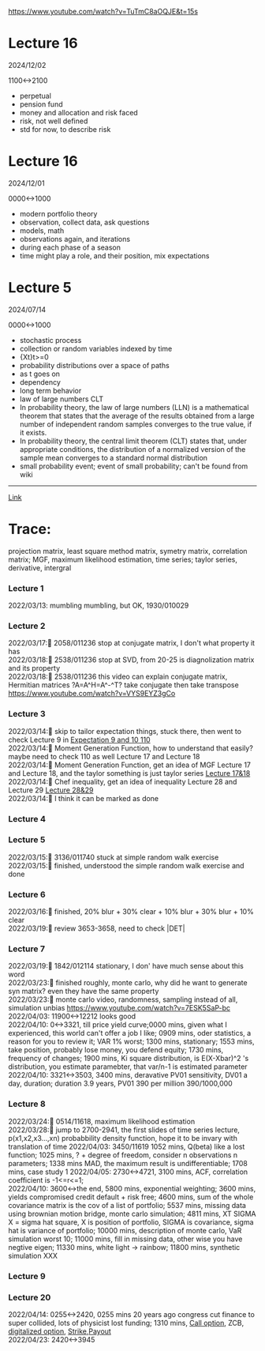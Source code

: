 https://www.youtube.com/watch?v=TuTmC8aOQJE&t=15s

# Lecture 16

2024/12/02

1100<->2100

- perpetual
- pension fund
- money and allocation and risk faced
- risk, not well defined
- std for now, to describe risk

# Lecture 16

2024/12/01

0000<->1000

- modern portfolio theory
- observation, collect data, ask questions
- models, math
- observations again, and iterations
- during each phase of a season
- time might play a role, and their position, mix expectations

# Lecture 5

2024/07/14

0000<->1000

- stochastic process
- collection or random variables indexed by time
- {Xt}t>=0
- probability distributions over a space of paths
- as t goes on
- dependency
- long term behavior
- law of large numbers CLT
- In probability theory, the law of large numbers (LLN) is a mathematical theorem that states that the average of the results obtained from a large number of independent random samples converges to the true value, if it exists.
- In probability theory, the central limit theorem (CLT) states that, under appropriate conditions, the distribution of a normalized version of the sample mean converges to a standard normal distribution
- small probability event; event of small probability; can't be found from wiki

---

[Link](https://www.youtube.com/watch?v=92WaNz9mPeY&list=PLaLOVNqqD-2G5SSErHfvGqs7ev7kE8_fj&index=6)
# Trace:
projection matrix, least square method matrix, symetry matrix, correlation matrix; MGF, maximum likelihood estimation, time series; taylor series, derivative, intergral
### Lecture 1
2022/03/13: mumbling mumbling, but OK, 1930/010029 <br>

### Lecture 2
2022/03/17:💫 2058/011236 stop at conjugate matrix, I don't what property it has <br>
2022/03/18:💫 2538/011236 stop at SVD, from 20-25 is diagnolization matrix and its property  <br>
2022/03/18:💫 2538/011236 this video can explain conjugate matrix, Hermitian matrices ?A=A^H=A^-^T? take conjugate then take transpose https://www.youtube.com/watch?v=VYS9EYZ3gCo
### Lecture 3
2022/03/14:💫 skip to tailor expectation things, stuck there, then went to check Lecture 9 in [Expectation 9 and 10 110](https://github.com/MediciHouse07/Learning_Records/blob/main/statistics_110.md#lecture-9-) <br>
2022/03/14:💫 Moment Generation Function, how to understand that easily? maybe need to check 110 as well Lecture 17 and Lecture 18 <br>
2022/03/14:💫 Moment Generation Function, get an idea of MGF Lecture 17 and Lecture 18, and the taylor something is just taylor series [Lecture 17&18](https://github.com/MediciHouse07/Learning_Records/blob/main/statistics_110.md#lecture-17-) <br>
2022/03/14:💫 Chef inequality, get an idea of inequality Lecture 28 and Lecture 29 [Lecture 28&29](https://github.com/MediciHouse07/Learning_Records/blob/main/statistics_110.md#lecture-28-) <br>
2022/03/14:💫 I think it can be marked as done <br>
### Lecture 4

### Lecture 5
2022/03/15:💫 3136/011740 stuck at simple random walk exercise <br>
2022/03/15:💫 finished, understood the simple random walk exercise and done

### Lecture 6
2022/03/16:💫 finished, 20% blur + 30% clear + 10% blur + 30% blur + 10% clear <br>
2022/03/19:💫 review 3653-3658, need to check |DET| <br>
### Lecture 7
2022/03/19:💫 1842/012114 stationary, I don' have much sense about this word<br>
2022/03/23:💫 finished roughly, monte carlo, why did he want to generate syn matrix? even they have the same property <br>
2022/03/23:💫 monte carlo video, randomness, sampling instead of all, simulation unbias https://www.youtube.com/watch?v=7ESK5SaP-bc
2022/04/03: 11900<->12212 looks good <br>
2022/04/10: 0<->3321, till price yield curve;0000 mins, given what I experienced, this world can't offer a job I like;
0909 mins, oder statistics, a reason for you to review it; VAR 1% worst;
1300 mins, stationary;
1553 mins, take position, probably lose money, you defend equity;
1730 mins, frequency of changes;
1900 mins, Ki square distribution, is E(X-Xbar)^2 's distribution, you estimate paramebter, that var/n-1 is estimated parameter <br>
2022/04/10: 3321<->3503, 3400 mins, deravative PV01 sensitivity, DV01 a day, duration; duration 3.9 years, PV01 390 per million 390/1000,000
### Lecture 8
2022/03/24:💫 0514/11618, maximum likelihood estimation <br>
2022/03/28:💫 jump to 2700-2941, the first slides of time series lecture, p(x1,x2,x3...,xn) probabbility density function, hope it to be invary with translation of time
2022/04/03: 3450/11619 1052 mins, Q(beta) like a lost function; 1025 mins, ? + degree of freedom, consider n observations n parameters; 1338 mins MAD, the maximum result is undifferentiable; 1708 mins, case study 1
2022/04/05: 2730<->4721, 3100 mins, ACF, correlation coefficient is -1<=r<=1; <br>
2022/04/10: 3600<->the end, 5800 mins, exponential weighting;
3600 mins, yields compromised credit default + risk free;
4600 mins, sum of the whole covariance matrix is the cov of a list of portfolio;
5537 mins, missing data using brownian motion bridge, monte carlo simulation;
4811 mins, XT SIGMA X = sigma hat square, X is position of portfolio, SIGMA is covariance, sigma hat is variance of portfolio;
10000 mins, description of monte carlo, VaR simulation worst 10;
11000 mins, fill in missing data, other wise you have negtive eigen;
11330 mins, white light -> rainbow;
11800 mins, synthetic simulation XXX
### Lecture 9

### Lecture 20
2022/04/14: 0255<->2420, 0255 mins 20 years ago congress cut finance to super collided, lots of physicist lost funding;
1310 mins, [Call option](https://cn.bing.com/search?q=finance+call+option&qs=n&form=QBRE&sp=-1&pq=finance+call+option&sc=1-19&sk=&cvid=91DEBB9FB6014ED197E541FCC9E6FB81), ZCB, [digitalized option](), [Strike](https://financial-dictionary.thefreedictionary.com/Strike+(finance)),[Payout](https://cn.bing.com/search?q=payout&cvid=afc2040553354007aa77553b1731b792&aqs=edge.0.0l9.2524j0j1&pglt=673&FORM=ANNTA1&PC=W069) <br>
2022/04/23: 2420<->3945
